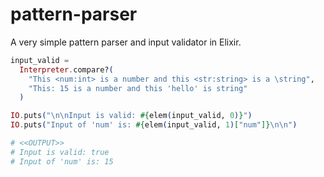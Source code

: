 # pattern-parser
A very simple pattern parser and input validator in Elixir.

```elixir
input_valid =
  Interpreter.compare?(
    "This <num:int> is a number and this <str:string> is a \string",
    "This: 15 is a number and this 'hello' is string"
  )

IO.puts("\n\nInput is valid: #{elem(input_valid, 0)}")
IO.puts("Input of 'num' is: #{elem(input_valid, 1)["num"]}\n\n")

# <<OUTPUT>>
# Input is valid: true
# Input of 'num' is: 15
```

